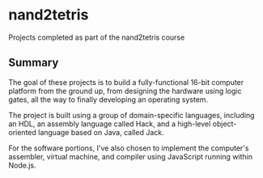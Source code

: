 # nand2tetris
Projects completed as part of the nand2tetris course

## Summary
The goal of these projects is to build a fully-functional 16-bit computer platform from the ground up, from designing the hardware using logic gates, all the way to finally developing an operating system.

The project is built using a group of domain-specific languages, including an HDL, an assembly language called Hack, and a high-level object-oriented language based on Java, called Jack. 

For the software portions, I've also chosen to implement the computer's assembler, virtual machine, and compiler using JavaScript running within Node.js.
